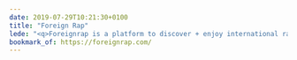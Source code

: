 ```yaml
---
date: 2019-07-29T10:21:30+0100
title: "Foreign Rap"
lede: "<q>Foreignrap is a platform to discover + enjoy international rap music. Run by enthusiasts, we share sounds from across the world for you to enjoy 🙏</q>"
bookmark_of: https://foreignrap.com/
---
```

